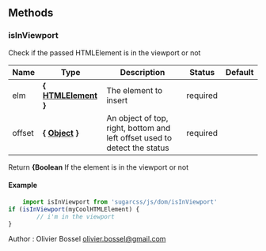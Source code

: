 




## Methods


### isInViewport

Check if the passed HTMLElement is in the viewport or not



Name  |  Type  |  Description  |  Status  |  Default
------------  |  ------------  |  ------------  |  ------------  |  ------------
elm  |  **{ <a class="link" href="https://developer.mozilla.org/fr/docs/Web/API/HTMLElement" target="_blank" title="HTMLElement">HTMLElement</a> }**  |  The element to insert  |  required  |
offset  |  **{ <a class="link" href="https://developer.mozilla.org/fr/docs/Web/JavaScript/Reference/Objets_globaux/Object" target="_blank" title="Object">Object</a> }**  |  An object of top, right, bottom and left offset used to detect the status  |  required  |

Return **{Boolean** If the element is in the viewport or not
#### Example
```js
	import isInViewport from 'sugarcss/js/dom/isInViewport'
if (isInViewport(myCoolHTMLElement) {
		// i'm in the viewport
}

```
Author : Olivier Bossel <olivier.bossel@gmail.com>
